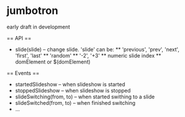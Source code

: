 jumbotron
=========
early draft
in development

== API ==
* slide(slide) – change slide. 'slide' can be:
** 'previous', 'prev', 'next', 'first', 'last'
** 'random'
** '-2', '+3'
** numeric slide index
** domElement or $(domElement)

== Events ==
* startedSlideshow – when slideshow is started
* stoppedSlideshow – when slideshow is stopped
* slideSwitching(from, to) – when started swithing to a slide
* slideSwitched(from, to) – when finished switching
* ...
